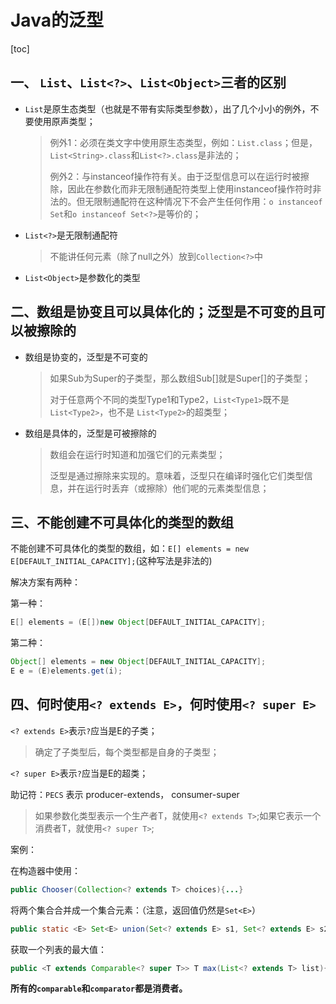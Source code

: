 # Java的泛型

[toc]

## 一、	`List`、`List<?>`、`List<Object>`三者的区别

- `List`是原生态类型（也就是不带有实际类型参数），出了几个小小的例外，不要使用原声类型；

  > 例外1：必须在类文字中使用原生态类型，例如：`List.class`；但是，`List<String>.class`和`List<?>.class`是非法的；
  >
  > 例外2：与instanceof操作符有关。由于泛型信息可以在运行时被擦除，因此在参数化而非无限制通配符类型上使用instanceof操作符时非法的。但无限制通配符在这种情况下不会产生任何作用：`o instanceof Set`和`o instanceof Set<?>`是等价的；

- `List<?>`是无限制通配符

  > 不能讲任何元素（除了null之外）放到`Collection<?>`中

- `List<Object>`是参数化的类型

## 二、数组是协变且可以具体化的；泛型是不可变的且可以被擦除的

- 数组是协变的，泛型是不可变的

  > 如果Sub为Super的子类型，那么数组Sub[]就是Super[]的子类型；
  >
  > 对于任意两个不同的类型Type1和Type2，`List<Type1>`既不是`List<Type2>`，也不是 `List<Type2>`的超类型；

- 数组是具体的，泛型是可被擦除的

  > 数组会在运行时知道和加强它们的元素类型；
  >
  > 泛型是通过擦除来实现的。意味着，泛型只在编译时强化它们类型信息，并在运行时丢弃（或擦除）他们呢的元素类型信息；

## 三、不能创建不可具体化的类型的数组

不能创建不可具体化的类型的数组，如：`E[] elements = new E[DEFAULT_INITIAL_CAPACITY];`(这种写法是非法的)

解决方案有两种：

第一种：

```java
E[] elements = (E[])new Object[DEFAULT_INITIAL_CAPACITY];
```

第二种：

```java
Object[] elements = new Object[DEFAULT_INITIAL_CAPACITY];
E e = (E)elements.get(i);
```



## 四、何时使用`<? extends E>`，何时使用`<? super E>`

`<? extends E>`表示`?`应当是E的子类；

> 确定了子类型后，每个类型都是自身的子类型；

`<? super E>`表示`?`应当是E的超类；

助记符：`PECS` 表示 producer-extends， consumer-super

> 如果参数化类型表示一个生产者T，就使用`<? extends T>`;如果它表示一个消费者T，就使用`<? super T>`;

案例：

在构造器中使用：

```java
public Chooser(Collection<? extends T> choices){...}
```

将两个集合合并成一个集合元素：（注意，返回值仍然是`Set<E>`）

```java
public static <E> Set<E> union(Set<? extends E> s1, Set<? extends E> s2){...}
```

获取一个列表的最大值：

```java
public <T extends Comparable<? super T>> T max(List<? extends T> list){...}
```

**所有的`comparable`和`comparator`都是消费者。**




